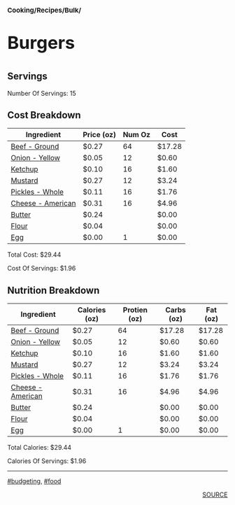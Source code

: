 # <p style='font-size: 15px;'>Cooking/Recipes/Bulk/</p>
# <p style='font-size: 40px;'>Burgers</p>

## Servings

Number Of Servings: 15

## Cost Breakdown

| Ingredient | Price (oz) | Num Oz | Cost |
| ------------ | ------------ | ------------ | ------------ |
| <a href='beef_-_ground.html'>Beef - Ground</a> | $0.27 | 64 | $17.28 |
| <a href='onion_-_yellow.html'>Onion - Yellow</a> | $0.05 | 12 | $0.60 |
| <a href='ketchup.html'>Ketchup</a> | $0.10 | 16 | $1.60 |
| <a href='mustard.html'>Mustard</a> | $0.27 | 12 | $3.24 |
| <a href='pickles_-_whole.html'>Pickles - Whole</a> | $0.11 | 16 | $1.76 |
| <a href='cheese_-_american.html'>Cheese - American</a> | $0.31 | 16 | $4.96 |
| <a href='butter.html'>Butter</a> | $0.24 |  | $0.00 |
| <a href='flour.html'>Flour</a> | $0.04 |  | $0.00 |
| <a href='egg.html'>Egg</a> | $0.00 | 1 | $0.00 |

Total Cost: $29.44

Cost Of Servings: $1.96

## Nutrition Breakdown

| Ingredient | Calories (oz) | Protien (oz) | Carbs (oz) | Fat (oz) |
| ------------ | ------------ | ------------ | ------------ | ------------ |
| <a href='beef_-_ground.html'>Beef - Ground</a> | $0.27 | 64 | $17.28 | $17.28 |
| <a href='onion_-_yellow.html'>Onion - Yellow</a> | $0.05 | 12 | $0.60 | $0.60 |
| <a href='ketchup.html'>Ketchup</a> | $0.10 | 16 | $1.60 | $1.60 |
| <a href='mustard.html'>Mustard</a> | $0.27 | 12 | $3.24 | $3.24 |
| <a href='pickles_-_whole.html'>Pickles - Whole</a> | $0.11 | 16 | $1.76 | $1.76 |
| <a href='cheese_-_american.html'>Cheese - American</a> | $0.31 | 16 | $4.96 | $4.96 |
| <a href='butter.html'>Butter</a> | $0.24 |  | $0.00 | $0.00 |
| <a href='flour.html'>Flour</a> | $0.04 |  | $0.00 | $0.00 |
| <a href='egg.html'>Egg</a> | $0.00 | 1 | $0.00 | $0.00 |

Total Calories: $29.44

Calories Of Servings: $1.96

<div style='page-break-after: always;'></div>
<div style='page-break-after: always;'></div>

<hr/>

<div style='page-break-after: always;'></div>
<div style='page-break-after: always;'></div>

<a href='tag-budgeting.html'>#budgeting</a>, <a href='tag-food.html'>#food</a>
<div style='page-break-after: always;'></div>

<div style='text-align: right'>
<a href='https://docs.google.com/spreadsheets/d/e/2PACX-1vSAyak9YlStJt0W2QiXNHVF8FODXyzkGh0HTz9XkhPPqGQ7IycIP1MG9gofJCHmb8c_vAcLKiqcYQXQ/pub?output=xlsx'>SOURCE</a>
</div>

